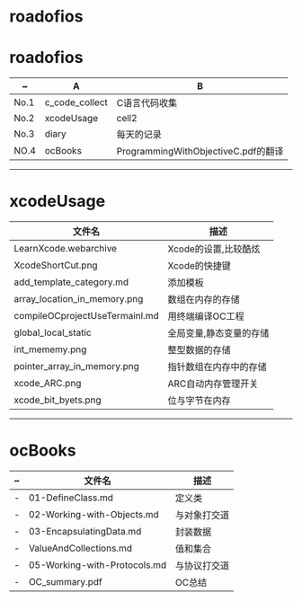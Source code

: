 roadofios
=========

# roadofios

| ~ | A | B |
| ------------ | ------------- | ------------ |
| No.1 | c_code_collect  | C语言代码收集 |
| No.2 | xcodeUsage  | cell2 |
| No.3| diary|每天的记录|
| NO.4| ocBooks|ProgrammingWithObjectiveC.pdf的翻译|


---
# xcodeUsage

| 文件名 |描述 |
| ------------- | ------------ |
| LearnXcode.webarchive | Xcode的设置,比较酷炫 |
| XcodeShortCut.png| Xcode的快捷键|
|add_template_category.md|添加模板|
|array_location_in_memory.png|数组在内存的存储|
|compileOCprojectUseTermainl.md|用终端编译OC工程|
|global_local_static|全局变量,静态变量的存储|
|int_mememy.png| 整型数据的存储|
|pointer_array_in_memory.png|指针数组在内存中的存储|
|xcode_ARC.png|ARC自动内存管理开关|
|xcode_bit_byets.png|位与字节在内存|

---

# ocBooks


| ~ | 文件名 | 描述 |
| ------------ | ------------- | ------------ |
| - |     01-DefineClass.md   | 定义类|
| -| 02-Working-with-Objects.md   | 与对象打交道 |
|-|03-EncapsulatingData.md | 封装数据|
|-| ValueAndCollections.md| 值和集合|
|-|05-Working-with-Protocols.md  | 与协议打交道|
|-| OC_summary.pdf| OC总结|


     
            
                        


                  
                        

